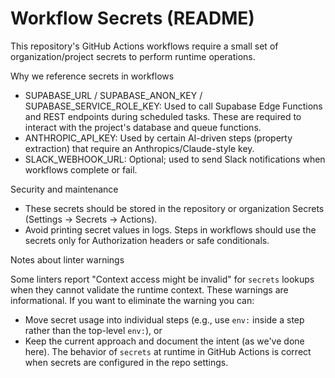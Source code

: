 # Workflow Secrets (README)

This repository's GitHub Actions workflows require a small set of organization/project secrets to perform runtime operations.

Why we reference secrets in workflows

- SUPABASE_URL / SUPABASE_ANON_KEY / SUPABASE_SERVICE_ROLE_KEY: Used to call Supabase Edge Functions and REST endpoints during scheduled tasks. These are required to interact with the project's database and queue functions.
- ANTHROPIC_API_KEY: Used by certain AI-driven steps (property extraction) that require an Anthropics/Claude-style key.
- SLACK_WEBHOOK_URL: Optional; used to send Slack notifications when workflows complete or fail.

Security and maintenance

- These secrets should be stored in the repository or organization Secrets (Settings → Secrets → Actions).
- Avoid printing secret values in logs. Steps in workflows should use the secrets only for Authorization headers or safe conditionals.

Notes about linter warnings

Some linters report "Context access might be invalid" for `secrets` lookups when they cannot validate the runtime context. These warnings are informational. If you want to eliminate the warning you can:

- Move secret usage into individual steps (e.g., use `env:` inside a step rather than the top-level `env:`), or
- Keep the current approach and document the intent (as we've done here). The behavior of `secrets` at runtime in GitHub Actions is correct when secrets are configured in the repo settings.
